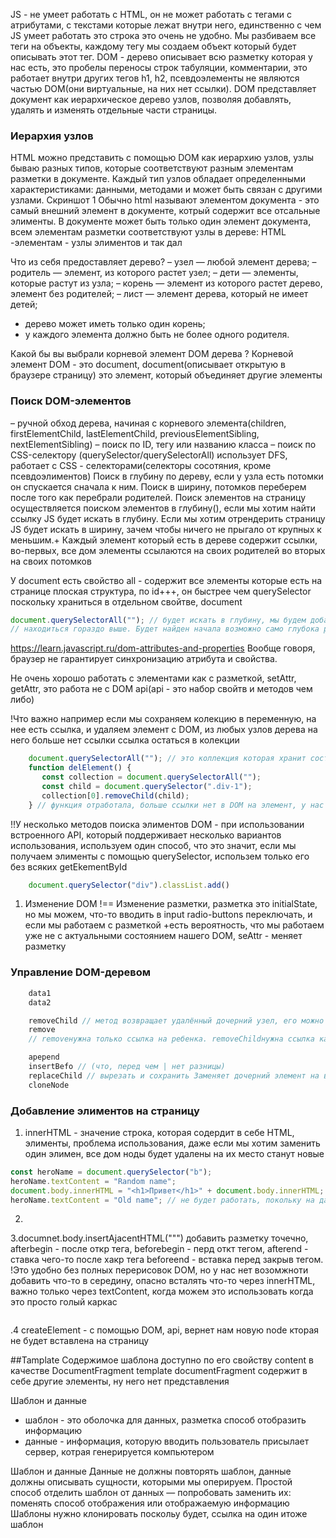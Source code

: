 JS - не умеет работать с HTML, он не может работать с тегами с атрибутами, с текстами которые лежат внутри него, единственно с чем JS
умеет работать это строка это очень не удобно. Мы разбиваем все теги на объекты, каждому тегу мы создаем объект который будет описывать этот тег.
DOM - дерево описывает всю разметку которая у нас есть, это пробелы переносы строк табуляции, комментарии, это работает внутри других тегов h1, h2,
псевдоэлементы не являются частью DOM(они виртуальные, на них нет ссылки).
DOM представляет документ как иерархическое дерево узлов, позволяя добавлять, удалять и изменять отдельные части страницы.

### Иерархия узлов 
HTML можно представить с помощью DOM как иерархию узлов, узлы бываю разных типов, которые соответствуют разным элементам разметки в документе.
Каждый тип узлов обладает определенными характеристиками: данными, методами и может быть связан с другими узлами.
Скриншот 1
Обычно html называют элементом документа - это самый внешний элемент в документе, котрый содержит все отсальные элименты.
В документе может быть только один элемент документа, всем элементам разметки соответствуют узлы в дереве: HTML -элементам - узлы элиментов и так дал


Что из себя предоставляет дерево?
 – узел — любой элемент дерева;
 – родитель — элемент, из которого растет узел;
 – дети — элементы, которые растут из узла;
 – корень — элемент из которого растет дерево, элемент без родителей;
 – лист — элемент дерева, который не имеет детей;
 - дерево может иметь только один корень;
 - у каждого элемента должно быть не более одного родителя.

Какой бы вы выбрали корневой элемент DOM дерева ?
Корневой элемент DOM - это document, document(описывает открытую в браузере страницу) это элемент, который объединяет другие элементы 

### Поиск DOM-элементов
 – ручной обход дерева, начиная с корневого элемента(children, firstElementChild, lastElementChild, previousElementSibling, nextElementSibling)
 – поиск по ID, тегу или названию класса
 – поиск по CSS-селектору (querySelector/querySelectorAll) использует DFS, работает с CSS - селекторами(селекторы сосотяния, кроме псевдоэлиментов)
Поиск в глубину по дереву, если у узла есть потомки он спускается сначала к ним.
Поиск в ширину, потомков переберем после того как перебрали родителей.
Поиск элементов на страницу осуществляется поиском элементов в глубину(), если мы хотим найти ссылку JS будет искать в глубину.
Если мы хотим отрендерить страницу JS будет искать в ширину, зачем чтобы ничего не прыгало от крупных к меньшим.+
Каждый элемент который есть в дереве содержит ссылки, во-первых, все дом элементы ссылаются на своих родителей во вторых на своих потомков

У document есть свойство all - содержит все элементы которые есть на странице плоская структура, по id+++, он быстрее чем querySelector поскольку храниться в отдельном свойтве, document

```javascript
document.querySelectorAll(""); // будет искать в глубину, мы будем добавлять в коллекцию элементы в порядке их нахождения, даже если второй
// находиться гораздо выше. Будет найден начала возможно само глубока расположенный элемент, потом возможно гораздо выше по дереву
```
https://learn.javascript.ru/dom-attributes-and-properties
Вообще говоря, браузер не гарантирует синхронизацию атрибута и свойства.

Не очень хорошо работать с элементами как с разметкой, setAttr, getAttr, это работа не с DOM api(api - это набор свойтв и методов чем либо)

!Что важно например если мы сохраняем колекцию в переменную, на нее есть ссылка, и удаляем элемент с DOM, из любых узлов дерева на него больше нет ссылки ссылка остаться в колекции
```javascript
    document.querySelectorAll(""); // это коллекция которая хранит состаяние на момент выз+ова querySelectorAll
    function delElement() {
       const collection = document.querySelectorAll("");
       const child = document.querySelector(".div-1");
       collection[0].removeChild(child); 
    } // функция отработала, больше ссылки нет в DOM на элемент, у нас нет возможности его получить 
```

!!У несколько методов поиска элиментов DOM - при использовании встроенного API, который  поддерживает несколько вариантов использования, используем один способ,
что это значит, если мы получаем элименты с помощью querySelector, использем только его без всяких getEkementById

```javascript
    document.querySelector("div").classList.add()
```


1. Изменение DOM !== Изменение разметки, разметка это initialState, но мы можем, что-то вводить в input radio-buttons переключать, и если
мы работаем с разметкой +есть вероятность, что мы работаем уже не с актуальными состоянием нашего DOM, seAttr - меняет разметку

### Управление DOM-деревом
```javascript
    data1
    data2

    removeChild // метод возвращает удалённый дочерний узел, его можно сохранить к примеру в переменной, чтобы, если необходимо, к нему можно было бы обратиться позднее в коде.
    remove
    // removeнужна только ссылка на ребенка. removeChildнужна ссылка как на родителя, так и на ребенка. Результат идентичен.

    apepend
    insertBefo // (что, перед чем | нет разницы)
    replaceChild // вырезать и сохранить Заменяет дочерний элемент на выбранный. Возвращает замененный элемент.
    cloneNode 
```

### Добавление элиментов на страницу
1. innerHTML - значение строка, которая содердит в себе HTML, элименты, проблема использования, даже если мы хотим заменить один элимен, все дом ноды будет удалены на их место станут новые
```javascript
const heroName = document.querySelector("b");
heroName.textContent = "Random name";
document.body.innerHTML = "<h1>Привет</h1>" + document.body.innerHTML; 
heroName.textContent = "Old name"; // не будет работать, покольку на данный момент в доме другой элемент(b, но он есть в памяти), ссылка не так, мы перезаписали b после того как достали его из DOM
```
2.


3.documnet.body.insertAjacentHTML(""") добавить разметку точечно, afterbegin - после откр тега, beforebegin - перд откт тегом,
afterend - ставка чего-то после хакр тега beforeend - вставка перед закрыв тегом.
!Это удобно без полных перерисовок DOM, но у нас нет возомжноти добавить что-то в середину, опасно всталять что-то через innerHTML, важно только через textContent, когда можем это использовать когда это просто голый каркас
```javascript

```
.4 createElement - с помощью DOM, api, вернет нам новую node кторая не будет вставлена на страницу

##Tamplate 
Содержимое шаблона доступно по его свойству content в качестве DocumentFragment 
template
documentFragment содержит в себе другие элементы, ну него нет представления


Шаблон и данные
- шаблон - это оболочка для данных, разметка способ отобразить информацию
- данные - информация, которую вводить пользователь присылает сервер, котрая генерируется компьютером

Шаблон и данные
Данные не должны повторять шаблон, данные должны описывать сущности, которыми мы оперируем. Простой способ отделить шаблон 
от данных — попробовать заменить их: поменять способ отображения или отображаемую информацию
Шаблоны нужно клонировать поскольу будет, ссылка на один итоже шаблон
